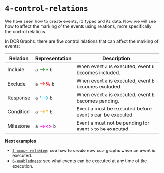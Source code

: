 # `4-control-relations`

We have seen how to create events, its types and its data. 
Now we will see how to affect the marking of the events using relations, more specifically the control relations.

In DCR Graphs, there are five control relations that can affect the marking of events:

| Relation  | Representation                                           | Description                                                  |
| --------- | -------------------------------------------------------- | ------------------------------------------------------------ |
| Include   | `a` <span style="color:forestgreen">**-->+**</span> `b`  | When event `a` is executed, event `b` becomes included.      |
| Exclude   | `a` <span style="color:red">**-->%**</span> `b`          | When event `a` is executed, event `b` becomes excluded.      |
| Response  | `a` <span style="color:deepskyblue">**\*-->**</span> `b` | When event `a` is executed, event `b` becomes pending.       |
| Condition | `a` <span style="color:orange">**-->\***</span> `b`      | Event `a` must be executed before event `b` can be executed. |
| Milestone | `a` <span style="color:magenta">**-->\<\>**</span>  `b`  | Event `a` must not be pending for event `b` to be executed.  |

**Next examples**

- [`5-spawn-relation`](../5-spawn-relation/README.md): see how to create new sub-graphs when an event is executed.
- [`6-enabledness`](../6-enabledness/README.md): see what events can be executed at any time of the execution.
